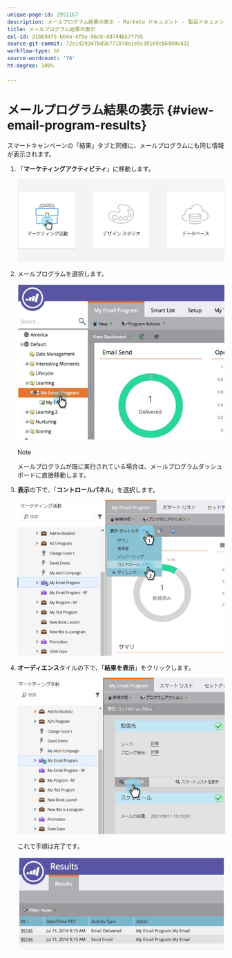 ```yaml
---
unique-page-id: 2951167
description: メールプログラム結果の表示 - Marketo ドキュメント - 製品ドキュメント
title: メールプログラム結果の表示
exl-id: 31bb94f5-bb4a-4f9e-96c8-dd744b57f795
source-git-commit: 72e1d29347bd5b77107da1e9c30169cb6490c432
workflow-type: ht
source-wordcount: '76'
ht-degree: 100%

---
```


# メールプログラム結果の表示 {#view-email-program-results}

スマートキャンペーンの「結果」タブと同様に、メールプログラムにも同じ情報が表示されます。

1. 「**マーケティングアクティビティ**」に移動します。

   ![](assets/login-marketing-activities-2.png)

1. メールプログラムを選択します。

   ![](assets/selectemailprogram3.jpg)

   >[!NOTE]
   >
   >メールプログラムが既に実行されている場合は、メールプログラムダッシュボードに直接移動します。

1. **表示**&#x200B;の下で、「**コントロールパネル**」を選択します。

   ![](assets/controlpanelview.jpg)

1. **オーディエンス**&#x200B;タイルの下で、「**結果を表示**」をクリックします。

   ![](assets/audiencetile.jpg)

   これで手順は完了です。

   ![](assets/image2014-9-22-11-3a15-3a49.png)
